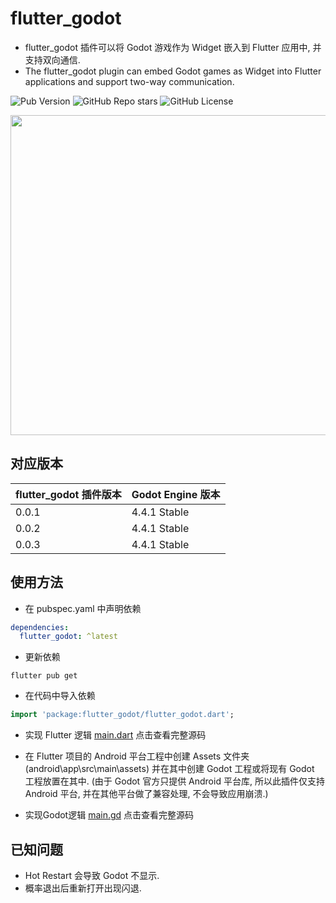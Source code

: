 # flutter_godot

- flutter_godot 插件可以将 Godot 游戏作为 Widget 嵌入到 Flutter 应用中, 并支持双向通信.
- The flutter_godot plugin can embed Godot games as Widget into Flutter applications and support two-way communication.

![Pub Version](https://img.shields.io/pub/v/flutter_godot?style=flat-square&logo=dart&logoColor=white&label=Pub%20Version&color=blue)
![GitHub Repo stars](https://img.shields.io/github/stars/wyq0918dev/flutter_godot?style=flat-square&logo=github&logoColor=white&label=GitHub%20Stars&color=blue)
![GitHub License](https://img.shields.io/github/license/wyq0918dev/flutter_godot?style=flat-square&logo=github&logoColor=white&label=GitHub%20License)

<img src="https://raw.githubusercontent.com/wyq0918dev/flutter_godot/master/screenshot.png" width="512">

## 对应版本

flutter_godot 插件版本 | Godot Engine 版本
---- | -----
0.0.1 | 4.4.1 Stable
0.0.2 | 4.4.1 Stable
0.0.3 | 4.4.1 Stable

## 使用方法

- 在 pubspec.yaml 中声明依赖

```yaml
dependencies:
  flutter_godot: ^latest
```

- 更新依赖

```shell
flutter pub get
```

- 在代码中导入依赖

```dart
import 'package:flutter_godot/flutter_godot.dart';
```

- 实现 Flutter 逻辑 [main.dart](https://github.com/wyq0918dev/flutter_godot/blob/master/example/lib/main.dart) 点击查看完整源码

- 在 Flutter 项目的 Android 平台工程中创建 Assets 文件夹 (android\app\src\main\assets) 并在其中创建 Godot 工程或将现有 Godot 工程放置在其中. (由于 Godot 官方只提供 Android 平台库, 所以此插件仅支持 Android 平台, 并在其他平台做了兼容处理, 不会导致应用崩溃.)

- 实现Godot逻辑 [main.gd](https://github.com/wyq0918dev/flutter_godot/blob/master/example/android/app/src/main/assets/main.gd) 点击查看完整源码

## 已知问题

- Hot Restart 会导致 Godot 不显示.
- 概率退出后重新打开出现闪退.
